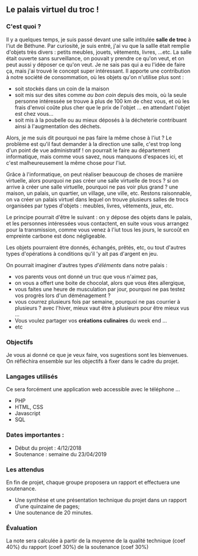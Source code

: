 ## Le palais virtuel du troc ! 

### C'est quoi ?  

Il y a quelques temps, je suis passé devant une salle intitulée **salle de troc** à l'iut de Béthune. Par curiosité, je suis entré, j'ai vu que la sallle était remplie d'objets très divers : petits meubles, jouets, vêtements, livres, ...etc. La salle était ouverte sans surveillance, on pouvait y prendre ce qu'on veut, et on peut aussi y déposer ce qu'on veut. Je ne sais pas qui a eu l'idée de faire ça, mais j'ai trouvé le concept super intéressant. Il apporte une contribution  à notre société de consommation, où les objets qu'on n'utilise plus sont : 

* soit stockés dans un coin de la maison 
* soit mis sur des sites comme *au bon coin* depuis des mois, où la seule personne intéressée se trouve à plus de 100 km de chez vous, et où les frais d'envoi coûte plus cher que le prix de l'objet ... en attendant l'objet est chez vous...
* soit mis à la poubelle ou au mieux déposés à la décheterie contribuant ainsi à l'augmentation des déchets.

Alors, je me suis dit pourquoi ne pas faire la même chose à l'iut ?  Le problème est qu'il faut demander à la direction une salle, c'est trop long d'un point de vue administratif ! on pourrait le faire au département informatique, mais comme vous savez, nous manquons d'espaces ici, et c'est malheureusement la même chose pour l'iut.

Grâce à l'informatique, on peut réaliser beaucoup de choses de manière virtuelle, alors pourquoi ne pas créer une salle virtuelle de trocs ?  si on arrive à créer une salle virtuelle, pourquoi ne pas voir plus grand ? une maison, un palais, un quartier, un village, une ville, etc. Restons raisonnable, on va créer un palais virtuel dans lequel on trouve plusieurs salles de trocs organisées par types d'objets : meubles, livres, vêtements, jeux, etc. 

Le principe pourrait d'être le suivant : on y dépose des objets dans le palais, et les personnes intéressées vous contactent, en suite vous vous arrangez pour la transmission, comme vous venez à l'iut tous les jours, le surcoût en empreinte carbone est donc négligeable. 

Les objets pourraient être donnés, échangés, prêtés, etc,  ou tout d'autres types d'opérations à conditions qu'il 'y ait pas d'argent en jeu. 

On pourrait imaginer d'autres types *d'éléments* dans notre palais : 

* vos parents vous ont donné un truc que vous n'aimez pas, 
* on vous a offert une boite de chocolat, alors que vous êtes allergique, 
* vous faites une heure de musculation par jour, pourquoi ne pas testez vos progrès lors d'un déménagement ?
* vous courrez plusieurs fois par semaine, pourquoi ne pas courrier à plusieurs ? avec l'hiver, mieux vaut être à plusieurs pour être mieux vus ...
* Vous voulez partager vos **créations culinaires** du week end ...
* etc
 

### Objectifs

Je vous ai donné ce que je veux faire, vos sugestions sont les bienvenues.  On réfléchira ensemble sur les objectifs à fixer dans le cadre du projet.    

### Langages utilisés

Ce sera forcément une application web accessible avec le téléphone ...

* PHP
* HTML, CSS
* Javascript
* SQL


### Dates importantes : 

* Début du projet : 4/12/2018
* Soutenance : semaine du 23/04/2019

### Les attendus

En fin de projet, chaque groupe proposera un rapport et effectuera une soutenance.

* Une synthèse et une présentation technique du projet dans un rapport d'une quinzaine de pages;
* Une soutenance de 20 minutes.

### Évaluation

La note sera calculée à partir de la moyenne de la qualité technique (coef 40%) du rapport (coef 30%) de la soutenance (coef 30%)

